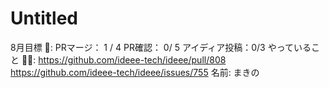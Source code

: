 # Untitled

8月目標 🚀: PRマージ： 1 / 4
PR確認： 0/ 5
アイディア投稿：0/3
やっていること 🏃‍♂️: https://github.com/ideee-tech/ideee/pull/808
https://github.com/ideee-tech/ideee/issues/755
名前: まきの